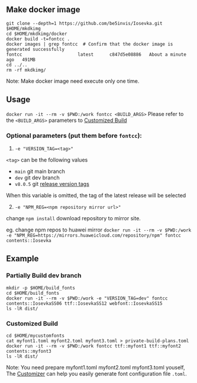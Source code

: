 ## Make docker image
```
git clone --depth=1 https://github.com/be5invis/Iosevka.git $HOME/mkdkimg
cd $HOME/mkdkimg/docker
docker build -t=fontcc .
docker images | grep fontcc  # Confirm that the docker image is generated successfully
fontcc                     latest      c847d5e08886   About a minute ago   491MB
cd ../..
rm -rf mkdkimg/
```
Note: Make docker image need execute only one time.

## Usage
`docker run -it --rm -v $PWD:/work fontcc <BUILD_ARGS>`
Please refer to the `<BUILD_ARGS>` parameters to [Customized Build](../../dev/doc/custom-build.md#customized-build)
### Optional parameters (put them before `fontcc`):
1. `-e "VERSION_TAG=<tag>"`

`<tag>` can be the following values
-  `main`    git main branch
-  `dev`     git dev branch
-  `v8.0.5`  git [release version tags](../../../tags)

When this variable is omitted, the tag of the latest release will be selected

2. `-e "NPM_REG=<npm repository mirror url>"`

change `npm install` download repository to mirror site.

eg. change npm repos to huawei mirror
 `docker run -it --rm -v $PWD:/work -e "NPM_REG=https://mirrors.huaweicloud.com/repository/npm" fontcc contents::Iosevka`

## Example
### Partially Build dev branch
```
mkdir -p $HOME/build_fonts
cd $HOME/build_fonts
docker run -it --rm -v $PWD:/work -e "VERSION_TAG=dev" fontcc contents::IosevkaSS06 ttf::IosevkaSS12 webfont::IosevkaSS15
ls -lR dist/
```
### Customized Build
```
cd $HOME/mycustomfonts
cat myfont1.toml myfont2.toml myfont3.toml > private-build-plans.toml
docker run -it --rm -v $PWD:/work fontcc ttf::myfont1 ttf::myfont2 contents::myfont3
ls -lR dist/
```
Note: You need prepare myfont1.toml myfont2.toml myfont3.toml youself, The [Customizer](https://be5invis.github.io/Iosevka/customizer) can help you easily generate font configuration file `.toml`.
